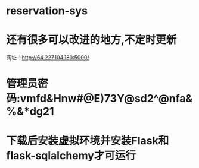# reservation-sys
# 还有很多可以改进的地方,不定时更新
~~网址：http://64.227.104.180:5000/~~
# 管理员密码:vmfd&Hnw#@E)73Y@sd2^@nfa&%&*dg21

# 下载后安装虚拟环境并安装Flask和flask-sqlalchemy才可运行
